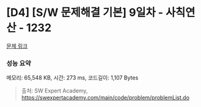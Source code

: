 # [D4] [S/W 문제해결 기본] 9일차 - 사칙연산 - 1232 

[문제 링크](https://swexpertacademy.com/main/code/problem/problemDetail.do?contestProbId=AV141J8KAIcCFAYD) 

### 성능 요약

메모리: 65,548 KB, 시간: 273 ms, 코드길이: 1,107 Bytes



> 출처: SW Expert Academy, https://swexpertacademy.com/main/code/problem/problemList.do